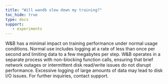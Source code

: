 ```yaml
---
title: "Will wandb slow down my training?"
toc_hide: true
type: docs
support:
   - experiments
---
```

W&B has a minimal impact on training performance under normal usage conditions. Normal use includes logging at a rate of less than once per second and limiting data to a few megabytes per step. W&B operates in a separate process with non-blocking function calls, ensuring that brief network outages or intermittent disk read/write issues do not disrupt performance. Excessive logging of large amounts of data may lead to disk I/O issues. For further inquiries, contact support.